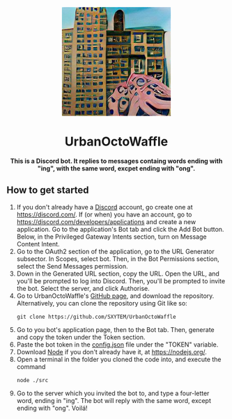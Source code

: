 <div align="center">
    <img src="./src/media/logo.png" width="250"/>
    <h1><b>UrbanOctoWaffle</b></h1>
    <p><b>This is a Discord bot. It replies to messages containg words ending with "ing", with the same word, excpet ending with "ong".</b></p>
</div>

## How to get started
1. If you don't already have a [Discord](https://discord.com/) account, go create one at https://discord.com/. If (or when) you have an account, go to https://discord.com/developers/applications and create a new application. Go to the application's Bot tab and click the Add Bot button. Below, in the Privileged Gateway Intents section, turn on Message Content Intent.
2. Go to the OAuth2 section of the application, go to the URL Generator subsector. In Scopes, select bot. Then, in the Bot Permissions section, select the Send Messages permission.
3. Down in the Generated URL section, copy the URL. Open the URL, and you'll be prompted to log into Discord. Then, you'll be prompted to invite the bot. Select the server, and click Authorise.
4. Go to UrbanOctoWaffle's [GitHub page](https://github.com/SXYTEM/UrbanOctoWaffle), and download the repository. Alternatively, you can clone the repository using Git like so:
   ```shell
   git clone https://github.com/SXYTEM/UrbanOctoWaffle
   ```
5. Go to you bot's application page, then to the Bot tab. Then, generate and copy the token under the Token section.
6. Paste the bot token in the [config.json](config.json) file under the "TOKEN" variable.
7. Download [Node](https://nodejs.org/) if you don't already have it, at https://nodejs.org/.
8. Open a terminal in the folder you cloned the code into, and execute the command
   ```shell
   node ./src
   ```
9.  Go to the server which you invited the bot to, and type a four-letter word, ending in "ing". The bot will reply with the same word, except ending with "ong". Voilá!
